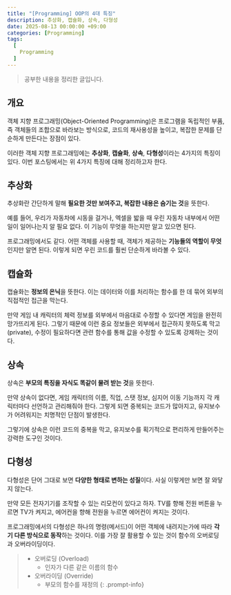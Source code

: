 ```yaml
---
title: "[Programming] OOP의 4대 특징"
description: 추상화, 캡슐화, 상속, 다형성
date: 2025-08-13 00:00:00 +09:00
categories: [Programming]
tags:
  [
    Programming
  ]
---
```


> 공부한 내용을 정리한 글입니다.

## 개요
객체 지향 프로그래밍(Object-Oriented Programming)은 프로그램을 독립적인 부품, 즉 객체들의 조합으로 바라보는 방식으로, 코드의 재사용성을 높이고, 복잡한 문제를 단순하게 만든다는 장점이 있다.

이러한 객체 지향 프로그래밍에는 **추상화**, **캡슐화**, **상속**, **다형성**이라는 4가지의 특징이 있다. 이번 포스팅에서는 위 4가지 특징에 대해 정리하고자 한다.

## 추상화
추상화란 간단하게 말해 **필요한 것만 보여주고, 복잡한 내용은 숨기는 것**을 뜻한다.

예를 들어, 우리가 자동차에 시동을 걸거나, 엑셀을 밟을 때 우린 자동차 내부에서 어떤 일이 일어나는지 알 필요 없다. 이 기능이 무엇을 하는지만 알고 있으면 된다.

프로그래밍에서도 같다. 어떤 객체를 사용할 때, 객체가 제공하는 **기능들의 역할이 무엇**인지만 알면 된다. 이렇게 되면 우린 코드를 훨씬 단순하게 바라볼 수 있다.

## 캡슐화
캡슐화는 **정보의 은닉**을 뜻한다. 이는 데이터와 이를 처리하는 함수를 한 데 묶어 외부의 직접적인 접근을 막는다.

만약 게임 내 캐릭터의 체력 정보를 외부에서 마음대로 수정할 수 있다면 게임을 완전히 망가뜨리게 된다. 그렇기 때문에 이런 중요 정보들은 외부에서 접근하지 못하도록 막고(private), 수정이 필요하다면 관련 함수를 통해 값을 수정할 수 있도록 강제하는 것이다.

## 상속
상속은 **부모의 특징을 자식도 똑같이 물려 받는 것**을 뜻한다.

만약 상속이 없다면, 게임 캐릭터의 이름, 직업, 스탯 정보, 심지어 이동 기능까지 각 캐릭터마다 선언하고 관리해줘야 한다. 그렇게 되면 중복되는 코드가 많아지고, 유지보수가 어려워지는 치명적인 단점이 발생한다.

그렇기에 상속은 이런 코드의 중복을 막고, 유지보수를 획기적으로 편리하게 만들어주는 강력한 도구인 것이다.

## 다형성
다형성은 단어 그대로 보면 **다양한 형태로 변하는 성질**이다. 사실 이렇게만 보면 잘 와닿지 않는다.

만약 모든 전자기기를 조작할 수 있는 리모컨이 있다고 하자. TV를 향해 전원 버튼을 누르면 TV가 켜지고, 에어컨을 향해 전원을 누르면 에어컨이 켜지는 것이다.

프로그래밍에서의 다형성은 하나의 명령(메서드)이 어떤 객체에 내려지는가에 따라 **각기 다른 방식으로 동작**하는 것이다. 이를 가장 잘 활용할 수 있는 것이 함수의 오버로딩과 오버라이딩이다.

> - 오버로딩 (Overload)
>   - 인자가 다른 같은 이름의 함수
> - 오버라이딩 (Override)
>   - 부모의 함수를 재정의
{: .prompt-info}